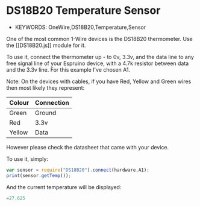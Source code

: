 <!--- Copyright (c) 2013 Gordon Williams, Pur3 Ltd. See the file LICENSE for copying permission. -->
DS18B20 Temperature Sensor
=======================

* KEYWORDS: OneWire,DS18B20,Temperature,Sensor

One of the most common 1-Wire devices is the DS18B20 thermometer. Use the [[DS18B20.js]] module for it.

To use it, connect the thermometer up - to 0v, 3.3v, and the data line to any free signal line of your Espruino device, with a 4.7k resistor between data and the 3.3v line. For this example I've chosen A1. 
 
Note: On the devices with cables, if you have Red, Yellow and Green wires then most likely they represent:

| Colour | Connection |
| ------ | ---------- |
| Green	 | Ground     |
| Red    | 3.3v       | 
| Yellow | Data       |

However please check the datasheet that came with your device.

To use it, simply:

```JavaScript
var sensor = require("DS18B20").connect(hardware,A1);
print(sensor.getTemp());
```

And the current temperature will be displayed:

```JavaScript
=27.625
```

